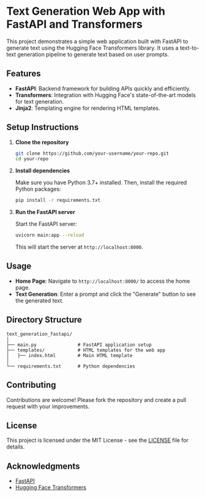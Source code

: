 # Text Generation Web App with FastAPI and Transformers

This project demonstrates a simple web application built with FastAPI to generate text using the Hugging Face Transformers library. It uses a text-to-text generation pipeline to generate text based on user prompts.

## Features

- **FastAPI**: Backend framework for building APIs quickly and efficiently.
- **Transformers**: Integration with Hugging Face's state-of-the-art models for text generation.
- **Jinja2**: Templating engine for rendering HTML templates.

## Setup Instructions

1. **Clone the repository**

   ```bash
   git clone https://github.com/your-username/your-repo.git
   cd your-repo
   ```

2. **Install dependencies**

   Make sure you have Python 3.7+ installed. Then, install the required Python packages:

   ```bash
   pip install -r requirements.txt
   ```

3. **Run the FastAPI server**

   Start the FastAPI server:

   ```bash
   uvicorn main:app --reload
   ```

   This will start the server at `http://localhost:8000`.

## Usage

- **Home Page**: Navigate to `http://localhost:8000/` to access the home page.
- **Text Generation**: Enter a prompt and click the "Generate" button to see the generated text.

## Directory Structure

```
text_generation_fastapi/
│
├── main.py               # FastAPI application setup
├── templates/            # HTML templates for the web app
│   ├── index.html        # Main HTML template
│
└── requirements.txt      # Python dependencies
```

## Contributing

Contributions are welcome! Please fork the repository and create a pull request with your improvements.

## License

This project is licensed under the MIT License - see the [LICENSE](LICENSE) file for details.

## Acknowledgments

- [FastAPI](https://fastapi.tiangolo.com/)
- [Hugging Face Transformers](https://huggingface.co/transformers/)
